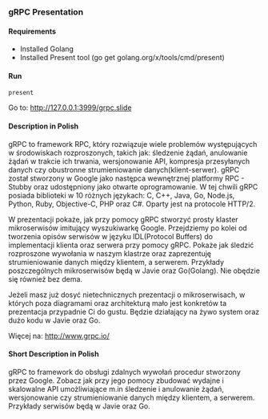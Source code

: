 ### gRPC Presentation

#### Requirements

* Installed Golang
* Installed Present tool (go get golang.org/x/tools/cmd/present)

#### Run
```
present
```

Go to: http://127.0.0.1:3999/grpc.slide


#### Description in Polish

gRPC to framework RPC, który rozwiązuje wiele problemów występujących w środowiskach rozproszonych, takich jak: śledzenie żądań, anulowanie żądań w trakcie ich trwania, wersjonowanie API, kompresja przesyłanych danych czy obustronne strumieniowanie danych(klient-serwer). gRPC został stworzony w Google jako następca wewnętrznej platformy RPC - Stubby oraz udostępniony jako otwarte oprogramowanie. W tej chwili gRPC posiada biblioteki w 10 różnych językach: C, C++, Java, Go, Node.js, Python, Ruby, Objective-C, PHP oraz C#. Oparty jest na protocole HTTP/2.


W prezentacji pokaże, jak przy pomocy gRPC stworzyć prosty klaster mikroserwisów imitujący wyszukiwarkę Google. Przejdziemy po kolei od tworzenia opisów serwisów w języku IDL(Protocol Buffers) do implementacji klienta oraz serwera przy pomocy gRPC. Pokaże jak śledzić rozproszone wywołania w naszym klastrze oraz zaprezentuję strumieniowanie danych między klientem, a serwerem. Przykłady poszczególnych mikroserwisów będą w Javie oraz Go(Golang). Nie obędzie się również bez dema.        


Jeżeli masz już dosyć nietechnicznych prezentacji o mikroserwisach, w których poza diagramami oraz architekturą mało jest konkretów ta prezentacja przypadnie Ci do gustu. Będzie działający na żywo system oraz dużo kodu w Javie oraz Go.  

Więcej na: http://www.grpc.io/

#### Short Description in Polish
gRPC to framework do obsługi zdalnych wywołań procedur stworzony przez Google. Zobacz jak przy jego pomocy zbudować wydajne i skalowalne API umożliwiające m.in śledzenie i anulowanie żądań, wersjonowanie czy strumieniowanie danych między klientem, a serwerem. Przykłady serwisów będą w Javie oraz Go.
